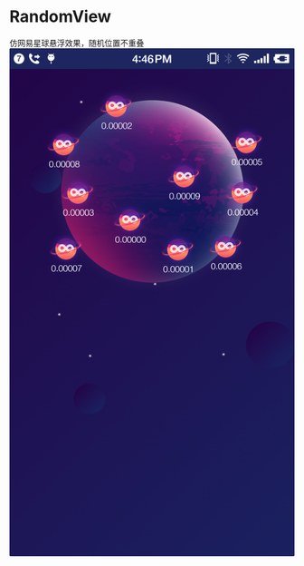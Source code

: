 # RandomView
仿网易星球悬浮效果，随机位置不重叠
![测试](https://github.com/yuyanandroid/RandomView/blob/master/Screenshot_2018-11-03-16-46-36-940_RandomView.png)
